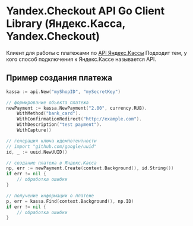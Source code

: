 # Yandex.Checkout API Go Client Library (Яндекс.Касса, Yandex.Checkout)

Клиент для работы с платежами по [API Яндекс.Кассы](https://kassa.yandex.ru/developers/api?lang=bash)
Подходит тем, у кого способ подключения к Яндекс.Кассе называется API.

## Пример создания платежа

```go
kassa := api.New("myShopID", "mySecretKey")

// формирование объекта платежа
newPayment := kassa.NewPayment("2.00", currency.RUB).
    WithMethod("bank_card").
    WithConfirmationRedirect("http://example.com").
    WithDescription("test payment").
    WithCapture()

// генерация ключа идемпотентности
// import "github.com/google/uuid"
id, _ := uuid.NewUUID()

// создание платежа в Яндекс.Касса
np, err := newPayment.Create(context.Background(), id.String())
if err != nil {
    // обработка ошибки
}

// получение информации о платеже
p, err = kassa.Find(context.Background(), np.ID)
if err != nil {
    // обработка ошибки
}
```

